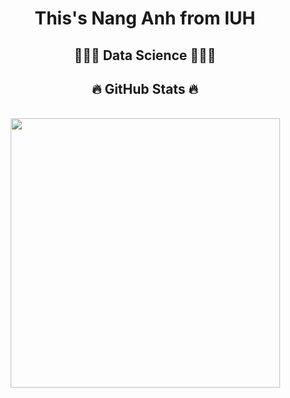 <h1 align="center">This's Nang Anh from IUH</h1>
<h2 align="center">🧑🏻‍💻 Data Science 🧑🏻‍💻</h2>
<h2 align="center">🔥 GitHub Stats 🔥</h2>
<br>
<div align=center>
  <a href="#" title="NangAnh2003">
    <img align="center" width="431" src="https://github-readme-stats.vercel.app/api?username=NangAnh2003&theme=tokyonight&show_icons=true&hide=contribs"/>
  </a>
</div>
<br>
